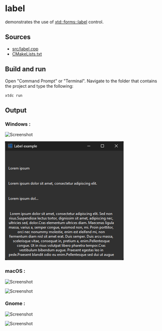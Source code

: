 # label

demonstrates the use of [xtd::forms::label](https://gammasoft71.github.io/xtd/reference_guides/latest/classxtd_1_1forms_1_1label.html) control.

## Sources

* [src/label.cpp](src/label.cpp)
* [CMakeLists.txt](CMakeLists.txt)

## Build and run

Open "Command Prompt" or "Terminal". Navigate to the folder that contains the project and type the following:

```shell
xtdc run
```

## Output

### Windows :

![Screenshot](../../../../docs/pictures/examples/label_w.png)

![Screenshot](../../../../docs/pictures/examples/label_wd.png)

### macOS :

![Screenshot](../../../../docs/pictures/examples/label_m.png)

![Screenshot](../../../../docs/pictures/examples/label_md.png)

### Gnome :

![Screenshot](../../../../docs/pictures/examples/label_g.png)

![Screenshot](../../../../docs/pictures/examples/label_gd.png)
